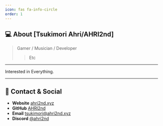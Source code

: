```yaml
---
icon: fas fa-info-circle
order: 1
---
```


## 💻 About [Tsukimori Ahri/AHRI2nd]

> Gamer / Musician / Developer
> > Etc

---

Interested in Everything.

---

## 🔗 Contact & Social

* **Website** [ahri2nd.xyz](https://ahri2nd.xyz)
* **GitHub** [AHRI2nd](https://github.com/AHRI2nd)
* **Email** [tsukimori@ahri2nd.xyz](mailto:tsukimori@ahri2nd.xyz)
* **Discord** [@ahri2nd](https://discord.com/users/762945704951545867)